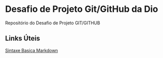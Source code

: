 # Desafio de Projeto Git/GitHub da Dio
Repositório do Desafio de Projeto GIT/GITHUB

## Links Úteis
[Sintaxe Basica Markdown](https://www.markdownguide.org/basic-syntax/)
